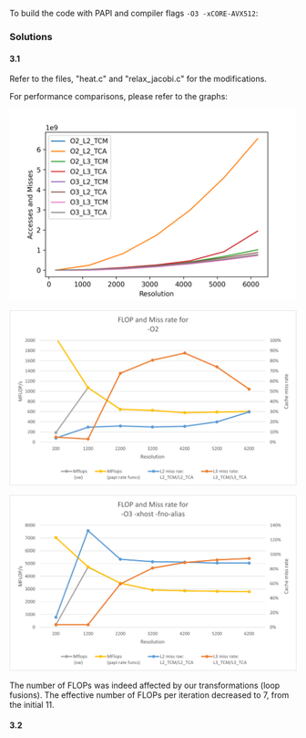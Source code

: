 To build the code with PAPI and compiler flags `-O3 -xCORE-AVX512`:

### Solutions

#### 3.1

Refer to the files, "heat.c" and "relax_jacobi.c" for the modifications.

For performance comparisons, please refer to the graphs:

![Graph 1](Graph_1.png)

![Graph 2](Graph_2.png)

![Graph 3](Graph_3.png)

The number of FLOPs was indeed affected by our transformations (loop fusions). The effective number of FLOPs per iteration decreased to 7, from the initial 11.

#### 3.2

